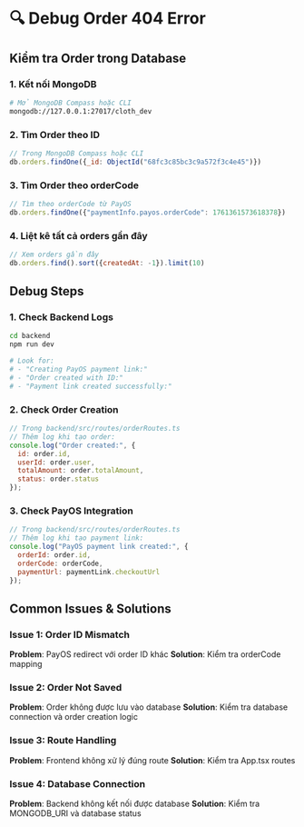 # 🔍 Debug Order 404 Error

## Kiểm tra Order trong Database

### 1. Kết nối MongoDB
```bash
# Mở MongoDB Compass hoặc CLI
mongodb://127.0.0.1:27017/cloth_dev
```

### 2. Tìm Order theo ID
```javascript
// Trong MongoDB Compass hoặc CLI
db.orders.findOne({_id: ObjectId("68fc3c85bc3c9a572f3c4e45")})
```

### 3. Tìm Order theo orderCode
```javascript
// Tìm theo orderCode từ PayOS
db.orders.findOne({"paymentInfo.payos.orderCode": 1761361573618378})
```

### 4. Liệt kê tất cả orders gần đây
```javascript
// Xem orders gần đây
db.orders.find().sort({createdAt: -1}).limit(10)
```

## Debug Steps

### 1. Check Backend Logs
```bash
cd backend
npm run dev

# Look for:
# - "Creating PayOS payment link:"
# - "Order created with ID:"
# - "Payment link created successfully:"
```

### 2. Check Order Creation
```javascript
// Trong backend/src/routes/orderRoutes.ts
// Thêm log khi tạo order:
console.log("Order created:", {
  id: order.id,
  userId: order.user,
  totalAmount: order.totalAmount,
  status: order.status
});
```

### 3. Check PayOS Integration
```javascript
// Trong backend/src/routes/orderRoutes.ts
// Thêm log khi tạo payment link:
console.log("PayOS payment link created:", {
  orderId: order.id,
  orderCode: orderCode,
  paymentUrl: paymentLink.checkoutUrl
});
```

## Common Issues & Solutions

### Issue 1: Order ID Mismatch
**Problem**: PayOS redirect với order ID khác
**Solution**: Kiểm tra orderCode mapping

### Issue 2: Order Not Saved
**Problem**: Order không được lưu vào database
**Solution**: Kiểm tra database connection và order creation logic

### Issue 3: Route Handling
**Problem**: Frontend không xử lý đúng route
**Solution**: Kiểm tra App.tsx routes

### Issue 4: Database Connection
**Problem**: Backend không kết nối được database
**Solution**: Kiểm tra MONGODB_URI và database status

